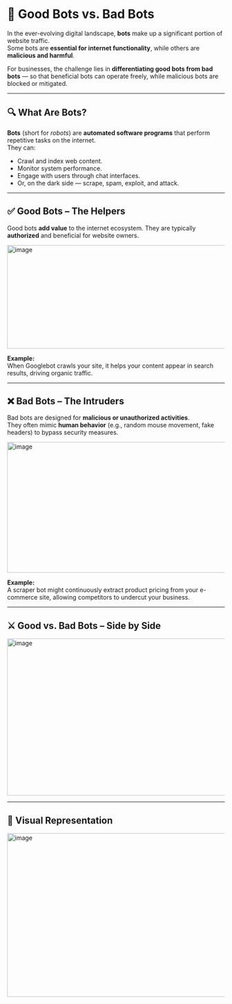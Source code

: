 # 🤖 Good Bots vs. Bad Bots

In the ever-evolving digital landscape, **bots** make up a significant portion of website traffic.  
Some bots are **essential for internet functionality**, while others are **malicious and harmful**.  

For businesses, the challenge lies in **differentiating good bots from bad bots** — so that beneficial bots can operate freely, while malicious bots are blocked or mitigated.

---

## 🔍 What Are Bots?

**Bots** (short for *robots*) are **automated software programs** that perform repetitive tasks on the internet.  
They can:
- Crawl and index web content.
- Monitor system performance.
- Engage with users through chat interfaces.
- Or, on the dark side — scrape, spam, exploit, and attack.

---

## ✅ Good Bots – The Helpers

Good bots **add value** to the internet ecosystem. They are typically **authorized** and beneficial for website owners.

<img width="1148" height="239" alt="image" src="https://github.com/user-attachments/assets/3df0a8f8-6558-4172-be7b-afcdd36ae130" />

**Example:**  
When Googlebot crawls your site, it helps your content appear in search results, driving organic traffic.  

---

## ❌ Bad Bots – The Intruders

Bad bots are designed for **malicious or unauthorized activities**.  
They often mimic **human behavior** (e.g., random mouse movement, fake headers) to bypass security measures.

<img width="1255" height="302" alt="image" src="https://github.com/user-attachments/assets/049569a8-8df6-4a85-b340-57c5a924660f" />

**Example:**  
A scraper bot might continuously extract product pricing from your e-commerce site, allowing competitors to undercut your business.

---

## ⚔️ Good vs. Bad Bots – Side by Side

<img width="811" height="363" alt="image" src="https://github.com/user-attachments/assets/216972a2-b465-4b48-aa48-1eff0b230959" />

---

## 📌 Visual Representation

<img width="699" height="378" alt="image" src="https://github.com/user-attachments/assets/00a67d22-463d-4f6e-a822-3272b0bf9271" />

